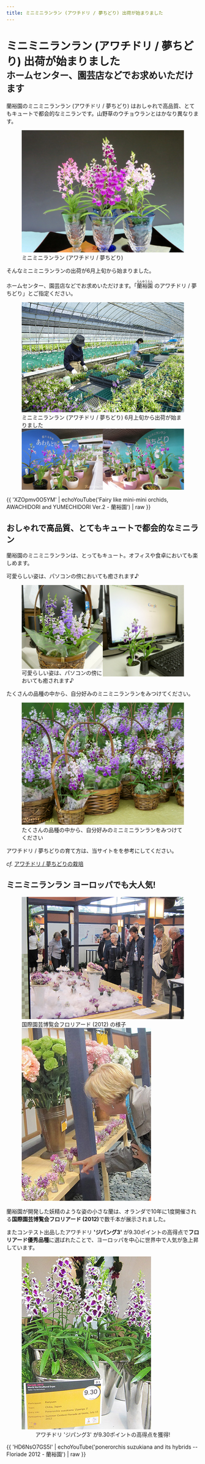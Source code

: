 ```yaml
---
title: ミニミニランラン (アワチドリ / 夢ちどり) 出荷が始まりました
---
```

ミニミニランラン (アワチドリ / 夢ちどり)  出荷が始まりました<br /><small>ホームセンター、園芸店などでお求めいただけます</small>
==
蘭裕園のミニミニランラン (アワチドリ / 夢ちどり) はおしゃれで高品質、とてもキュートで都会的なミニランです。山野草のウチョウランとはかなり異なります。

<figure>
  <img src="/assets/images/ponerorchis_fun_1.jpg" alt="ミニミニランラン (アワチドリ / 夢ちどり) - 蘭裕園" />
  <figcaption>ミニミニランラン (アワチドリ / 夢ちどり)</figcaption>
</figure>

そんなミニミニランランの出荷が6月上旬から始まりました。

ホームセンター、園芸店などでお求めいただけます。「<ruby><rb>蘭裕園</rb><rp>[</rp><rt>らんゆうえん</rt><rp>]</rp></ruby> のアワチドリ / 夢ちどり」とご指定ください。

<figure>
  <img src="/assets/images/shipment_chidori_1.jpg" alt="ミニミニランラン (アワチドリ / 夢ちどり) 6月上旬から出荷が始まりました - 蘭裕園" />
  <figcaption>ミニミニランラン (アワチドリ / 夢ちどり) 6月上旬から出荷が始まりました</figcaption>
  <img src="/assets/images/shipment_chidori_2.jpg" alt="ミニミニランラン (アワチドリ / 夢ちどり) 6月上旬から出荷が始まりました - 蘭裕園" />
</figure>

{{ 'XZOpmv0O5YM' | echoYouTube('Fairy like mini-mini orchids, AWACHIDORI and YUMECHIDORI Ver.2  - 蘭裕園') | raw }}

おしゃれで高品質、とてもキュートで都会的なミニラン
--
蘭裕園のミニミニランランは、とってもキュート。オフィスや食卓においても楽しめます。

可愛らしい姿は、パソコンの傍においても癒されます♪

<figure>
  <img src="/assets/images/ponerorchis_fun_3.jpg" alt="ミニミニランラン (アワチドリ / 夢ちどり) - 蘭裕園" style="float: left; width: 49.9%;" />
  <img src="/assets/images/ponerorchis_fun_2.jpg" alt="ミニミニランラン (アワチドリ / 夢ちどり) - 蘭裕園" style="float: right; width: 49.9%;" />
  <figcaption>可愛らしい姿は、パソコンの傍においても癒されます♪</figcaption>
</figure>

たくさんの品種の中から、自分好みのミニミニランランをみつけてください。

<figure>
  <img src="/assets/images/ponerorchis_fun_4.jpg" alt="ミニミニランラン (アワチドリ / 夢ちどり) - 蘭裕園" />
  <figcaption>たくさんの品種の中から、自分好みのミニミニランランをみつけてください</figcaption>
</figure>

アワチドリ / 夢ちどりの育て方は、当サイトをを参考にしてください。

_cf._ [アワチドリ / 夢ちどりの栽培](/growings/ponerorchis/)

ミニミニランラン ヨーロッパでも大人気!
--
<figure>
  <img src="/assets/images/floriade2012_3.jpg" alt="国際園芸博覧会フロリアード (2012) の様子 - 蘭裕園"/>
  <figcaption>国際園芸博覧会フロリアード (2012) の様子</figcaption>
  <img src="/assets/images/floriade2012_1.jpg" alt="国際園芸博覧会フロリアード (2012) の様子 - 蘭裕園"/>
</figure>

蘭裕園が開発した妖精のような姿の小さな蘭は、オランダで10年に1度開催される<b>国際園芸博覧会フロリアード (2012)</b>で数千本が展示されました。

またコンテスト出品したアワチドリ <b>'ジパング3'</b> が9.30ポイントの高得点で<b>フロリアード優秀品種</b>に選ばれたことで、ヨーロッパを中心に世界中で人気が急上昇しています。

<figure>
  <img src="/assets/images/floriade2012_2.jpg" alt="アワチドリ 'ジパング3' が9.30ポイントの高得点を獲得! - 蘭裕園" />
  <figcaption style="text-align: center;">アワチドリ 'ジパング3' が9.30ポイントの高得点を獲得!</figcaption>
</figure>

{{ 'HD6NsO7GS5I' | echoYouTube('ponerorchis suzukiana and its hybrids -- Floriade 2012  - 蘭裕園') | raw }}
